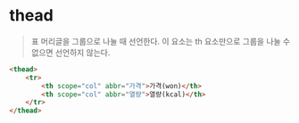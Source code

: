 # thead
> 표 머리글을 그룹으로 나눌 때 선언한다. 이 요소는 th 요소만으로 그룹을 나눌 수 없으면 선언하지 않는다.

``` html
<thead>
    <tr>
        <th scope="col" abbr="가격">가격(won)</th>
        <th scope="col" abbr="열량">열량(kcal)</th>
    </tr>
</thead>
```